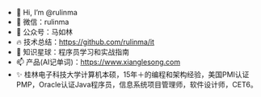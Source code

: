 - 👋 Hi, I’m @rulinma
- 👀 微信：rulinma
- 🌱 公众号：马如林
- 🔥 技术总结：https://github.com/rulinma/it
- 💞️ 知识星球：程序员学习和实战指南
- 📫 产品(AI记单词)：https://www.xianglesong.com
- ✨ 桂林电子科技大学计算机本硕，15年＋的编程和架构经验，美国PMI认证PMP，Oracle认证Java程序员，信息系统项目管理师，软件设计师，CET6。
<!---
rulinma/rulinma is a ✨ special ✨ repository because its `README.md` (this file) appears on your GitHub profile.
You can click the Preview link to take a look at your changes.
--->
